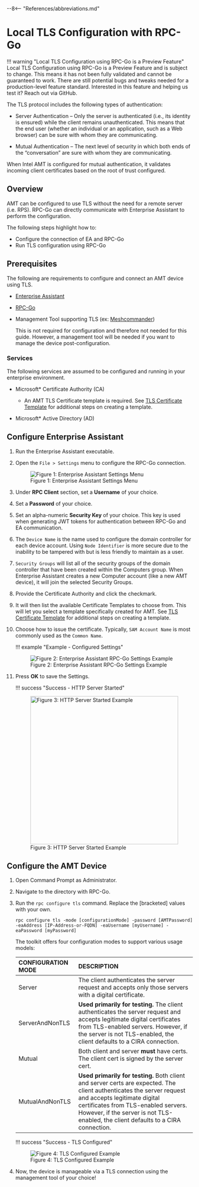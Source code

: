 --8<-- "References/abbreviations.md"

# Local TLS Configuration with RPC-Go

!!! warning "Local TLS Configuration using RPC-Go is a Preview Feature"
    Local TLS Configuration using RPC-Go is a Preview Feature and is subject to change. This means it has not been fully validated and cannot be guaranteed to work. There are still potential bugs and tweaks needed for a production-level feature standard. Interested in this feature and helping us test it? Reach out via GitHub.

The TLS protocol includes the following types of authentication:

- Server Authentication – Only the server is authenticated (i.e., its identity is ensured) while the client remains unauthenticated. This means that the end user (whether an individual or an application, such as a Web browser) can be sure with whom they are communicating.

- Mutual Authentication – The next level of security in which both ends of the “conversation” are sure with whom they are communicating.

When Intel AMT is configured for mutual authentication, it validates incoming client certificates based on the root of trust configured.

## Overview

AMT can be configured to use TLS without the need for a remote server (i.e. RPS). RPC-Go can directly communicate with Enterprise Assistant to perform the configuration.

The following steps highlight how to:

- Configure the connection of EA and RPC-Go
- Run TLS configuration using RPC-Go

## Prerequisites

The following are requirements to configure and connect an AMT device using TLS.

- [Enterprise Assistant](overview.md)
- [RPC-Go](../../GetStarted/buildRPC.md)
- Management Tool supporting TLS (ex: [Meshcommander](https://www.meshcommander.com/meshcommander))

    This is not required for configuration and therefore not needed for this guide. However, a management tool will be needed if you want to manage the device post-configuration.

### Services

The following services are assumed to be configured and running in your enterprise environment.

- Microsoft* Certificate Authority (CA)
    - An AMT TLS Certificate template is required. See [TLS Certificate Template](tlsCertTemplate.md) for additional steps on creating a template.

- Microsoft* Active Directory (AD)

## Configure Enterprise Assistant

1. Run the Enterprise Assistant executable.

2. Open the `File > Settings` menu to configure the RPC-Go connection.

    <figure class="figure-image">
        <img src="..\..\..\assets\images\EA_SettingsEmpty.png" alt="Figure 1: Enterprise Assistant Settings Menu">
        <figcaption>Figure 1: Enterprise Assistant Settings Menu</figcaption>
    </figure>

3. Under **RPC Client** section, set a **Username** of your choice.

4. Set a **Password** of your choice.

5. Set an alpha-numeric **Security Key** of your choice. This key is used when generating JWT tokens for authentication between RPC-Go and EA communication.

6. The `Device Name` is the name used to configure the domain controller for each device account. Using `Node Identifier` is more secure due to the inability to be tampered with but is less friendly to maintain as a user.

7. `Security Groups` will list all of the security groups of the domain controller that have been created within the Computers group. When Enterprise Assistant creates a new Computer account (like a new AMT device), it will join the selected Security Groups.

8. Provide the Certificate Authority and click the checkmark.

9. It will then list the available Certificate Templates to choose from. This will let you select a template specifically created for AMT. See [TLS Certificate Template](tlsCertTemplate.md) for additional steps on creating a template.

10. Choose how to issue the certificate. Typically, `SAM Account Name` is most commonly used as the `Common Name`.

    !!! example "Example - Configured Settings"
        <figure class="figure-image">
            <img src="..\..\..\assets\images\EA_RPCSettingsFull.png" alt="Figure 2: Enterprise Assistant RPC-Go Settings Example">
            <figcaption>Figure 2: Enterprise Assistant RPC-Go Settings Example</figcaption>
        </figure>

11. Press **OK** to save the Settings.

    !!! success "Success - HTTP Server Started"
        <figure class="figure-image">
            <img width=400px src="..\..\..\assets\images\EA_RPCHTTPStart.png" alt="Figure 3: HTTP Server Started Example">
            <figcaption>Figure 3: HTTP Server Started Example</figcaption>
        </figure>

## Configure the AMT Device

1. Open Command Prompt as Administrator.

2. Navigate to the directory with RPC-Go.

3. Run the `rpc configure tls` command. Replace the [bracketed] values with your own.

    ```
    rpc configure tls -mode [configurationMode] -password [AMTPassword] -eaAddress [IP-Address-or-FQDN] -eaUsername [myUsername] -eaPassword [myPassword]
    ```

    The toolkit offers four configuration modes to support various usage models: 

    | CONFIGURATION MODE    | DESCRIPTION                                                                                            |
    | :---------------------| :----------------------------------------------------------------------------------------------------- |
    | Server                | The client authenticates the server request and accepts only those servers with a digital certificate. |
    | ServerAndNonTLS       | **Used primarily for testing.** The client authenticates the server request and accepts legitimate digital certificates from TLS-enabled servers. However, if the server is not TLS-enabled, the client defaults to a CIRA connection.|
    | Mutual                | Both client and server **must** have certs. The client cert is signed by the server cert.              |
    | MutualAndNonTLS       | **Used primarily for testing.** Both client and server certs are expected. The client authenticates the server request and accepts legitimate digital certificates from TLS-enabled servers. However, if the server is not TLS-enabled, the client defaults to a CIRA connection.   |

    !!! success "Success - TLS Configured"
        <figure class="figure-image">
            <img src="..\..\..\assets\images\RPC_EALocalTLSSuccess.png" alt="Figure 4: TLS Configured Example">
            <figcaption>Figure 4: TLS Configured Example</figcaption>
        </figure>

4. Now, the device is manageable via a TLS connection using the management tool of your choice!

<br><br>